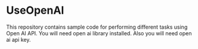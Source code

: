 # UseOpenAI

This repository contains sample code for performing different tasks using Open AI API. You will need open ai library installed. Also you will need open ai api key.
